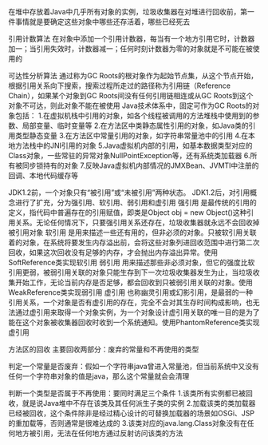 在堆中存放着Java中几乎所有对象的实例，垃圾收集器在对堆进行回收前，第一件事情就是要确定这些对象中哪些还存活着，哪些已经死去

引用计数算法
在对象中添加一个引用计数器，每当有一个地方引用它时，计数器加一；当引用失效时，计数器减一；任何时刻计数器为零的对象就是不可能在被使用的

可达性分析算法
通过称为GC Roots的根对象作为起始节点集，从这个节点开始，根据引用关系向下搜索，搜索过程所走过的路径称为引用链（Reference Chain），如果某个对象到GC Roots间没有任何引用链相连或从GC Roots到这个对象不可达，则此对象不能在被使用
Java技术体系中，固定可作为GC Roots的对象包括：
1.在虚拟机栈中引用的对象，如各个线程被调用的方法堆栈中使用到的参数、局部变量、临时变量等
2.在方法区中类静态属性引用的对象，如Java类的引用类型静态变量
3.在方法区中常量引用的对象，如字符串常量池中的引用
4.在本地方法栈中的JNI引用的对象
5.Java虚拟机内部的引用，如基本数据类型对应的Class对象，一些常驻的异常对象NullPointException等，还有系统类加载器
6.所有被同步锁持有的对象
7.反映Java虚拟机内部情况的JMXBean、JVMTI中注册的回调、本地代码缓存等

JDK1.2前，一个对象只有“被引用”或“未被引用”两种状态。
JDK1.2后，对引用概念进行了扩充，分为强引用、软引用、弱引用和虚引用
强引用
是最传统的引用的定义，指代码中普遍存在的引用赋值，即类是Object obj = new Object()这种引用关系。无论任何情况下，只要强引用关系还存在，垃圾收集器就永远不会回收掉被引用对象
软引用
是用来描述一些还有用的，但非必须的对象。只被软引用关联着的对象，在系统将要发生内存溢出前，会将这些对象列进回收范围中进行第二次回收，如果这次回收没有足够的内存，才会抛出内存溢出异常。使用SoftReference类实现软引用
弱引用
用来描述那些非必须对象，但它的强度比软引用更弱，被弱引用关联的对象只能生存到下一次垃圾收集器发生为止，当垃圾收集开始工作，无论当前内存是否足够，都会回收到只被弱引用关联的对象。使用WeakReference类实现弱引用
虚引用
也称幽灵引用或幻影引用，是最弱的一种引用关系，一个对象是否有虚引用的存在，完全不会对其生存时间构成影响，也无法通过虚引用来取得一个对象实例，为一个对象设计虚引用关联的唯一目的是为了能在这个对象被收集器回收时收到一个系统通知。使用PhantomReference类实现虚引用



方法区的回收
主要回收两部分：废弃的常量和不再使用的类型

判定一个常量是否废弃：假如一个字符串java曾进入常量池，但当前系统中又没有任何一个字符串对象的值是java，那么这个常量就会会清理

判断一个类型是否属于不再使用：要同时满足三个条件
1.该类所有实例都已被回收，就是说Java堆中不存在该类及其任何派生子类的实例
2.加载该类的类加载器已经被回收，这个条件除非是经过精心设计的可替换加载器的场景如OSGi、JSP的重加载等，否则通常是很难达成的
3.该类对应的java.lang.Class对象没有在任何地方被引用，无法在任何地方通过反射访问该类的方法